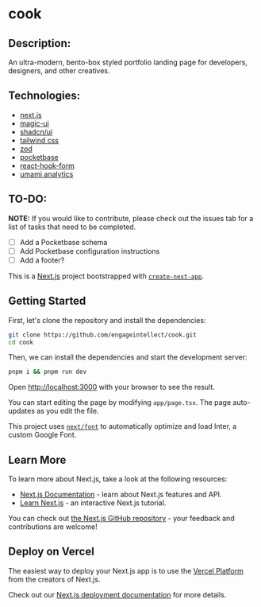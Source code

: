 # cook

## Description:

An ultra-modern, bento-box styled portfolio landing page for developers, designers, and other creatives.

## Technologies:

- [next.js](https://nextjs.org/)
- [magic-ui](https://magicui.design)
- [shadcn/ui](https://ui.shadcn.com/)
- [tailwind css](https://tailwindcss.com)
- [zod](https://zod.dev)
- [pocketbase](https://pocketbase.io)
- [react-hook-form](https://www.react-hook-form.com/)
- [umami analytics](https://umami.is/)

## TO-DO:

**NOTE:** If you would like to contribute, please check out the issues tab for a list of tasks that need to be completed.

- [ ] Add a Pocketbase schema
- [ ] Add Pocketbase configuration instructions
- [ ] Add a footer?

This is a [Next.js](https://nextjs.org/) project bootstrapped with [`create-next-app`](https://github.com/vercel/next.js/tree/canary/packages/create-next-app).

## Getting Started

First, let's clone the repository and install the dependencies:

```bash
git clone https://github.com/engageintellect/cook.git
cd cook
```

Then, we can install the dependencies and start the development server:

```bash
pnpm i && pnpm run dev
```

Open [http://localhost:3000](http://localhost:3000) with your browser to see the result.

You can start editing the page by modifying `app/page.tsx`. The page auto-updates as you edit the file.

This project uses [`next/font`](https://nextjs.org/docs/basic-features/font-optimization) to automatically optimize and load Inter, a custom Google Font.

## Learn More

To learn more about Next.js, take a look at the following resources:

- [Next.js Documentation](https://nextjs.org/docs) - learn about Next.js features and API.
- [Learn Next.js](https://nextjs.org/learn) - an interactive Next.js tutorial.

You can check out [the Next.js GitHub repository](https://github.com/vercel/next.js/) - your feedback and contributions are welcome!

## Deploy on Vercel

The easiest way to deploy your Next.js app is to use the [Vercel Platform](https://vercel.com/new?utm_medium=default-template&filter=next.js&utm_source=create-next-app&utm_campaign=create-next-app-readme) from the creators of Next.js.

Check out our [Next.js deployment documentation](https://nextjs.org/docs/deployment) for more details.
